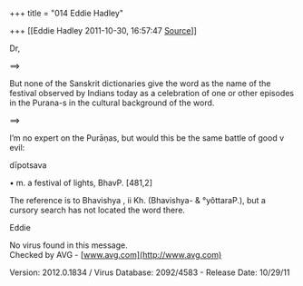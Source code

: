 +++
title = "014 Eddie Hadley"

+++
[[Eddie Hadley	2011-10-30, 16:57:47 [Source](https://groups.google.com/g/samskrita/c/rha1gnTpQ6s)]]



Dr,



==>

But none of the Sanskrit dictionaries give the word as the name of the festival observed by Indians today as a celebration of one or other episodes in the Purana-s in the cultural background of the word.

==>



I’m no expert on the Purāṇas, but would this be the same battle of good v evil:



dīpotsava

 • m. a festival of lights, BhavP. \[481,2\]



 The reference is to Bhavishya , ii Kh. (Bhavishya- & °yôttaraP.), but a cursory search has not located the word there.





Eddie







No virus found in this message.  
Checked by AVG - [www.avg.com](http://www.avg.com)  

Version: 2012.0.1834 / Virus Database: 2092/4583 - Release Date: 10/29/11


